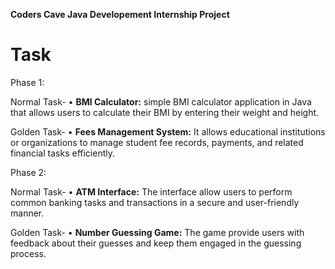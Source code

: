 **Coders Cave Java Developement Internship Project**

# Task   
Phase 1:

Normal Task-
• **BMI Calculator:** simple BMI calculator application in Java that allows users to calculate their BMI by entering their weight and height.

Golden Task-
• **Fees Management System:** It allows educational institutions or organizations to manage student fee records, payments, and related financial tasks efficiently.

Phase 2:

Normal Task-
• **ATM Interface:** The interface allow users to perform common banking tasks and transactions in a secure and user-friendly manner.

Golden Task-
• **Number Guessing Game:** The game provide users with feedback about their guesses and keep them engaged in the guessing process.
